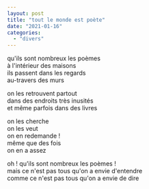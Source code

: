 ```yaml
---
layout: post
title: "tout le monde est poète"
date: "2021-01-16"
categories:
  - "divers"
---
```


qu'ils sont nombreux les poèmes  
à l'intérieur des maisons  
ils passent dans les regards  
au-travers des murs

on les retrouvent partout  
dans des endroits très inusités  
et même parfois dans des livres

on les cherche  
on les veut  
on en redemande !  
même que des fois  
on en a assez

oh ! qu'ils sont nombreux les poèmes !  
mais ce n'est pas tous qu'on a envie d'entendre  
comme ce n'est pas tous qu'on a envie de dire
